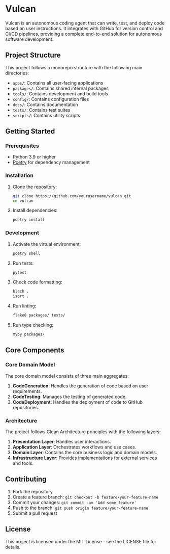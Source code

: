 # Vulcan

Vulcan is an autonomous coding agent that can write, test, and deploy code based on user instructions. It integrates with GitHub for version control and CI/CD pipelines, providing a complete end-to-end solution for autonomous software development.

## Project Structure

This project follows a monorepo structure with the following main directories:

- `apps/`: Contains all user-facing applications
- `packages/`: Contains shared internal packages
- `tools/`: Contains development and build tools
- `config/`: Contains configuration files
- `docs/`: Contains documentation
- `tests/`: Contains test suites
- `scripts/`: Contains utility scripts

## Getting Started

### Prerequisites

- Python 3.9 or higher
- [Poetry](https://python-poetry.org/docs/#installation) for dependency management

### Installation

1. Clone the repository:
   ```bash
   git clone https://github.com/yourusername/vulcan.git
   cd vulcan
   ```

2. Install dependencies:
   ```bash
   poetry install
   ```

### Development

1. Activate the virtual environment:
   ```bash
   poetry shell
   ```

2. Run tests:
   ```bash
   pytest
   ```

3. Check code formatting:
   ```bash
   black .
   isort .
   ```

4. Run linting:
   ```bash
   flake8 packages/ tests/
   ```

5. Run type checking:
   ```bash
   mypy packages/
   ```

## Core Components

### Core Domain Model

The core domain model consists of three main aggregates:

1. **CodeGeneration**: Handles the generation of code based on user requirements.
2. **CodeTesting**: Manages the testing of generated code.
3. **CodeDeployment**: Handles the deployment of code to GitHub repositories.

### Architecture

The project follows Clean Architecture principles with the following layers:

1. **Presentation Layer**: Handles user interactions.
2. **Application Layer**: Orchestrates workflows and use cases.
3. **Domain Layer**: Contains the core business logic and domain models.
4. **Infrastructure Layer**: Provides implementations for external services and tools.

## Contributing

1. Fork the repository
2. Create a feature branch: `git checkout -b feature/your-feature-name`
3. Commit your changes: `git commit -am 'Add some feature'`
4. Push to the branch: `git push origin feature/your-feature-name`
5. Submit a pull request

## License

This project is licensed under the MIT License - see the LICENSE file for details.
